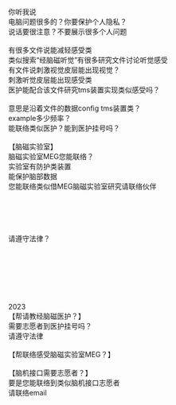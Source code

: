 <br>
<br>
<br>
你听我说<br>
电脑问题很多的？你要保护个人隐私？<br>
说话要很注意？不要展示很多个人问题<br>
<br>
有很多文件说能减轻感受类<br>
类似搜索“经脑磁听觉”有很多研究文件讨论听觉感受<br>
有文件说刺激视觉皮层能出现视觉？<br>
刺激听觉皮层能出现感受类<br>
医护能配合该文件研究tms装置实现类似感受吗？<br>
<br>
意思是沿着文件的数据config tms装置类？<br>
example多少频率？<br>
能联络类似医护？能到医护挂号吗？<br>
<br>
【脑磁实验室】<br>
脑磁实验室MEG您能联络？<br>
实验室有防护类装置<br>
能保护脑部数据<br>
您能联络类似借MEG脑磁实验室研究请联络伙伴<br>
<br>
<br>
<br>
<br>
<br>
请遵守法律？<br>
<br>
<br>
<br>
<br>
<br>
<br>
<br>
2023<br>
【帮请教经脑磁医护？】<br>
需要志愿者到医护挂号吗？<br>
请遵守法律<br>
<br>
【帮联络感受脑磁实验室MEG？】<br>
<br>
【脑机接口需要志愿者？】<br>
要是您能联络到类似脑机接口志愿者<br>
请联络email<br>
<br>
<br>
<br>
<br>
<br>
<br>
<br>
<br>
<br>
<br>
<br>
<br>
<br>













